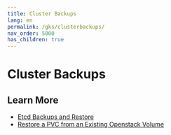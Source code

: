 ```yaml
---
title: Cluster Backups
lang: en
permalink: /gks/clusterbackups/
nav_order: 5000
has_children: true
---
```

# Cluster Backups

## Learn More

* [Etcd Backups and Restore](/gks/clusterbackups/etcdbackups/)
* [Restore a PVC from an Existing Openstack Volume](/gks/clusterbackups/restorepvcfromvolume/)
